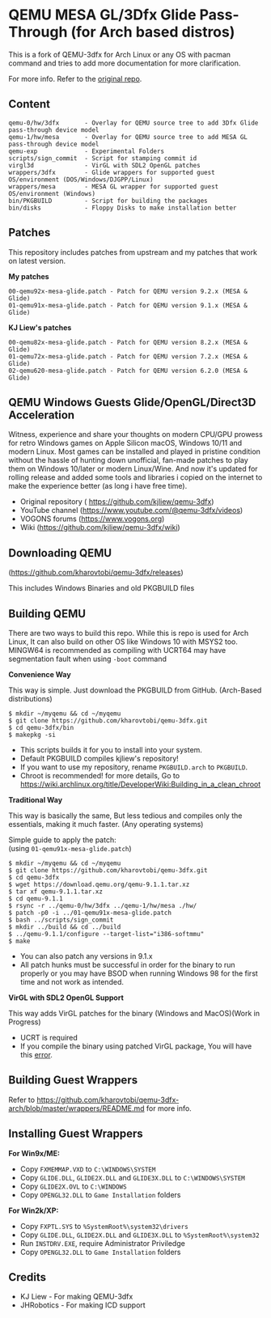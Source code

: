 # QEMU MESA GL/3Dfx Glide Pass-Through (for Arch based distros)
This is a fork of QEMU-3dfx for Arch Linux or any OS with pacman command and tries to add more documentation for more clarification.

For more info. Refer to the [original repo](https://github.com/kjliew/qemu-3dfx).
## Content
    qemu-0/hw/3dfx       - Overlay for QEMU source tree to add 3Dfx Glide pass-through device model
    qemu-1/hw/mesa       - Overlay for QEMU source tree to add MESA GL pass-through device model
    qemu-exp             - Experimental Folders
    scripts/sign_commit  - Script for stamping commit id
    virgl3d              - VirGL with SDL2 OpenGL patches
    wrappers/3dfx        - Glide wrappers for supported guest OS/environment (DOS/Windows/DJGPP/Linux)
    wrappers/mesa        - MESA GL wrapper for supported guest OS/environment (Windows)
    bin/PKGBUILD         - Script for building the packages
    bin/disks            - Floppy Disks to make installation better
## Patches
This repository includes patches from upstream and my patches that work on latest version.

**My patches**

    00-qemu92x-mesa-glide.patch - Patch for QEMU version 9.2.x (MESA & Glide)
    01-qemu91x-mesa-glide.patch - Patch for QEMU version 9.1.x (MESA & Glide)

**KJ Liew's patches**

    00-qemu82x-mesa-glide.patch - Patch for QEMU version 8.2.x (MESA & Glide)
    01-qemu72x-mesa-glide.patch - Patch for QEMU version 7.2.x (MESA & Glide)
    02-qemu620-mesa-glide.patch - Patch for QEMU version 6.2.0 (MESA & Glide)

## QEMU Windows Guests Glide/OpenGL/Direct3D Acceleration
Witness, experience and share your thoughts on modern CPU/GPU prowess for retro Windows games on Apple Silicon macOS, Windows 10/11 and modern Linux. Most games can be installed and played in pristine condition without the hassle of hunting down unofficial, fan-made patches to play them on Windows 10/later or modern Linux/Wine. And now it's updated for rolling release and added some tools and libraries i copied on the internet to make the experience better (as long i have free time).
- Original repository ( https://github.com/kjliew/qemu-3dfx)
- YouTube channel (https://www.youtube.com/@qemu-3dfx/videos)
- VOGONS forums (https://www.vogons.org)
- Wiki (https://github.com/kjliew/qemu-3dfx/wiki)
## Downloading QEMU
(https://github.com/kharovtobi/qemu-3dfx/releases)

This includes Windows Binaries and old PKGBUILD files

## Building QEMU
There are two ways to build this repo. While this is repo is used for Arch Linux, It can also build on other OS like Windows 10 with MSYS2 too. MINGW64 is recommended as compiling with UCRT64 may have segmentation fault when using `-boot` command

**Convenience Way**

This way is simple. Just download the PKGBUILD from GitHub. (Arch-Based distributions)

    $ mkdir ~/myqemu && cd ~/myqemu
    $ git clone https://github.com/kharovtobi/qemu-3dfx.git
    $ cd qemu-3dfx/bin
    $ makepkg -si

- This scripts builds it for you to install into your system.
- Default PKGBUILD compiles kjliew's repository!
- If you want to use my repository, rename `PKGBUILD.arch` to `PKGBUILD`.
- Chroot is recommended! for more details, Go to https://wiki.archlinux.org/title/DeveloperWiki:Building_in_a_clean_chroot


**Traditional Way**

This way is basically the same, But less tedious and compiles only the essentials, making it much faster. (Any operating systems)

Simple guide to apply the patch:<br>
(using `01-qemu91x-mesa-glide.patch`)

    $ mkdir ~/myqemu && cd ~/myqemu
    $ git clone https://github.com/kharovtobi/qemu-3dfx.git
    $ cd qemu-3dfx
    $ wget https://download.qemu.org/qemu-9.1.1.tar.xz
    $ tar xf qemu-9.1.1.tar.xz
    $ cd qemu-9.1.1
    $ rsync -r ../qemu-0/hw/3dfx ../qemu-1/hw/mesa ./hw/
    $ patch -p0 -i ../01-qemu91x-mesa-glide.patch
    $ bash ../scripts/sign_commit
    $ mkdir ../build && cd ../build
    $ ../qemu-9.1.1/configure --target-list="i386-softmmu"
    $ make

- You can also patch any versions in 9.1.x
- All patch hunks must be successful in order for the binary to run properly or you may have BSOD when running Windows 98 for the first time and not work as intended.

**VirGL with SDL2 OpenGL Support**

This way adds VirGL patches for the binary (Windows and MacOS)(Work in Progress)

- UCRT is required
- If you compile the binary using patched VirGL package, You will have this [error](https://www.google.com/search?q=mingw+w64+runtime+failure+32+bit+pseudo+relocation+at&sca_esv=0c814c2424608e41&ei=bkpBZ-eCGZvT2roPnbPakQo&oq=Mingw-w64+runtime+failure%3A+32+bit+pseudo+relocation&gs_lp=Egxnd3Mtd2l6LXNlcnAiM01pbmd3LXc2NCBydW50aW1lIGZhaWx1cmU6IDMyIGJpdCBwc2V1ZG8gcmVsb2NhdGlvbioCCAAyBxAAGLADGB4yDhAAGIAEGLADGIYDGIoFMg4QABiABBiwAxiGAxiKBTIOEAAYgAQYsAMYhgMYigUyDhAAGIAEGLADGIYDGIoFSLcHUABYAHABeACQAQCYAQCgAQCqAQC4AQHIAQCYAgGgAgKYAwCIBgGQBgWSBwExoAcA&sclient=gws-wiz-serp).

## Building Guest Wrappers
Refer to https://github.com/kharovtobi/qemu-3dfx-arch/blob/master/wrappers/README.md for more info.

## Installing Guest Wrappers
**For Win9x/ME:**  
 - Copy `FXMEMMAP.VXD` to `C:\WINDOWS\SYSTEM`  
 - Copy `GLIDE.DLL`, `GLIDE2X.DLL` and `GLIDE3X.DLL` to `C:\WINDOWS\SYSTEM`  
 - Copy `GLIDE2X.OVL` to `C:\WINDOWS`  
 - Copy `OPENGL32.DLL` to `Game Installation` folders

**For Win2k/XP:**  
 - Copy `FXPTL.SYS` to `%SystemRoot%\system32\drivers`  
 - Copy `GLIDE.DLL`, `GLIDE2X.DLL` and `GLIDE3X.DLL` to `%SystemRoot%\system32`  
 - Run `INSTDRV.EXE`, require Administrator Priviledge  
 - Copy `OPENGL32.DLL` to `Game Installation` folders

## Credits
- KJ Liew - For making QEMU-3dfx 
- JHRobotics - For making ICD support
